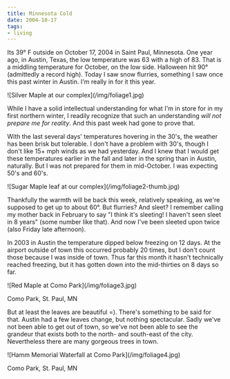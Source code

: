 ```yaml
---
title: Minnesota Cold
date: 2004-10-17
tags:
- living
---
```


Its 39&deg; F outside on October 17, 2004 in Saint Paul, Minnesota. One
year ago, in Austin, Texas, the low temperature was 63 with a high of 83.
That is a middling temperature for October, on the low side. Halloween hit
90&deg; (admittedly a record high). Today I saw snow flurries, something I
saw once this past winter in Austin. I'm really in for it this year.

<!-- truncate -->

<div class="image">
![Silver Maple at our complex](/img/foliage1.jpg)
</div>

While I have a solid intellectual understanding for what I'm in store
for in my first northern winter, I readily recognize that such an
understanding _will not prepare me for reality_. And this past week
had gone to prove that.

With the last several days' temperatures hovering in the 30's, the
weather has been brisk but tolerable. I don't have a problem with
30's, though I don't like 15+ mph winds as we had yesterday. And I
knew that I would get these temperatures earlier in the fall and later in the
spring than in Austin, naturally. But I was not prepared for them in
mid-October. I was expecting 50's and 60's.

<div class="rightImage">
![Sugar Maple leaf at our complex](/img/foliage2-thumb.jpg)
</div>

Thankfully the warmth will be back this week, relatively speaking, as
we're supposed to get up to about 60&deg;. But flurries? And sleet? I
remember calling my mother back in February to say "I think it's
sleeting! I haven't seen sleet in 8 years" (some number like that).
And now I've been sleeted upon twice (also Friday late afternoon).

In 2003 in Austin the temperature dipped below freezing on 12 days. At the
airport outside of town this occurred probably 20 times, but I don't
count those because I was inside of town. Thus far this month it hasn't
technically reached freezing, but it has gotten down into the mid-thirties on
8 days so far.

<div class="image">
![Red Maple at Como Park](/img/foliage3.jpg)

Como Park, St. Paul, MN
</div>

But at least the leaves are beautiful =). There's something to be said
for that. Austin had a few leaves change, but nothing spectacular. Sadly
we've not been able to get out of town, so we've not been able to see
the grandeur that exists both to the north- and south-east of the city.
Nevertheless there are many gorgeous trees in town.

<div class="image">
![Hamm Memorial Waterfall at Como Park](/img/foliage4.jpg)

Como Park, St. Paul, MN
</div>
